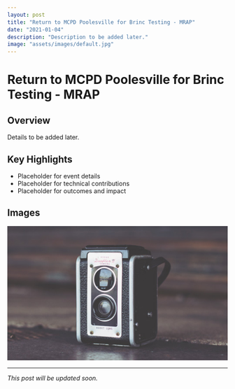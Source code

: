 ```yaml
---
layout: post
title: "Return to MCPD Poolesville for Brinc Testing - MRAP"
date: "2021-01-04"
description: "Description to be added later."
image: "assets/images/default.jpg"
---
```


# Return to MCPD Poolesville for Brinc Testing - MRAP

## Overview
Details to be added later.

## Key Highlights
- Placeholder for event details
- Placeholder for technical contributions
- Placeholder for outcomes and impact

## Images
![Placeholder](assets/images/default.jpg)

---

*This post will be updated soon.*

